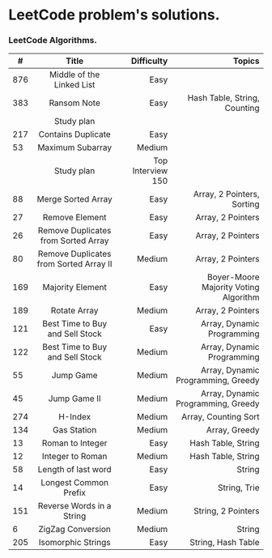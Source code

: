 # LeetCode problem's solutions.

### LeetCode Algorithms.

| #   |                 Title                  |        Difficulty |                                Topics |
|-----|:--------------------------------------:|------------------:|--------------------------------------:|
| 876 |       Middle of the Linked List        |              Easy |                                       |
| 383 |              Ransom Note               |              Easy |          Hash Table, String, Counting |
|     |               Study plan               |                   |                                       |
| 217 |           Contains Duplicate           |              Easy |                                       |
| 53  |            Maximum Subarray            |            Medium |                                       |
|     |               Study plan               | Top Interview 150 |                                       |
| 88  |           Merge Sorted Array           |              Easy |            Array, 2 Pointers, Sorting |
| 27  |             Remove Element             |              Easy |                     Array, 2 Pointers |
| 26  |  Remove Duplicates from Sorted Array   |              Easy |                     Array, 2 Pointers |
| 80  | Remove Duplicates from Sorted Array II |            Medium |                     Array, 2 Pointers |
| 169 |            Majority Element            |              Easy | Boyer-Moore Majority Voting Algorithm |
| 189 |              Rotate Array              |            Medium |                     Array, 2 Pointers |
| 121 |    Best Time to Buy and Sell Stock     |              Easy |            Array, Dynamic Programming |
| 122 |    Best Time to Buy and Sell Stock     |            Medium |            Array, Dynamic Programming |
| 55  |               Jump Game                |            Medium |    Array, Dynamic Programming, Greedy |
| 45  |              Jump Game II              |            Medium |    Array, Dynamic Programming, Greedy |
| 274 |                H-Index                 |            Medium |                  Array, Counting Sort |
| 134 |              Gas Station               |            Medium |                         Array, Greedy |
| 13  |            Roman to Integer            |              Easy |                    Hash Table, String |
| 12  |            Integer to Roman            |            Medium |                    Hash Table, String |
| 58  |          Length of last word           |              Easy |                                String |
| 14  |         Longest Common Prefix          |              Easy |                          String, Trie |
| 151 |       Reverse Words in a String        |            Medium |                    String, 2 Pointers |
| 6   |           ZigZag Conversion            |            Medium |                                String |
| 205 |           Isomorphic Strings           |              Easy |                    String, Hash Table |


